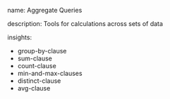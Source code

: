 name: Aggregate Queries

description: Tools for calculations across sets of data

insights:
  - group-by-clause
  - sum-clause
  - count-clause
  - min-and-max-clauses
  - distinct-clause
  - avg-clause
